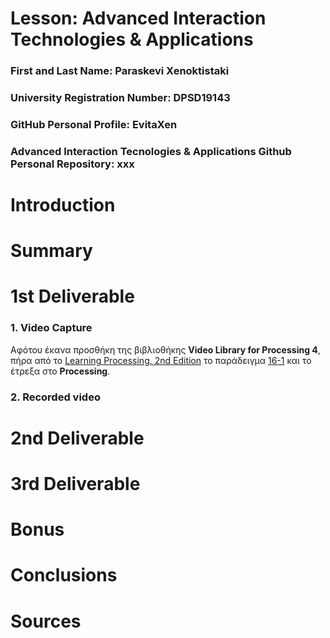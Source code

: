 # Lesson: Advanced Interaction Technologies & Applications

### First and Last Name: Paraskevi Xenoktistaki
### University Registration Number: DPSD19143
### GitHub Personal Profile: EvitaXen
### Advanced Interaction Tecnologies & Applications Github Personal Repository: xxx

# Introduction

# Summary


# 1st Deliverable
### 1. Video Capture
Αφότου έκανα προσθήκη της βιβλιοθήκης **Video Library for Processing 4**, πήρα από το [Learning Processing, 2nd Edition](http://learningprocessing.com/) το παράδειγμα [16-1](http://learningprocessing.com/examples/chp16/example-16-01-Capture) και το έτρεξα στο **Processing**. 

### 2. Recorded video

# 2nd Deliverable


# 3rd Deliverable 


# Bonus 


# Conclusions


# Sources
